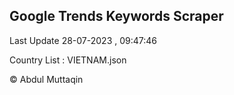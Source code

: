 

## Google Trends Keywords Scraper 
 
Last Update 28-07-2023 , 09:47:46

Country List :
VIETNAM.json



© Abdul Muttaqin 
